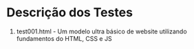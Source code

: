 # Descrição dos Testes

1. test001.html - Um modelo ultra básico de website utilizando fundamentos do HTML, CSS e JS
